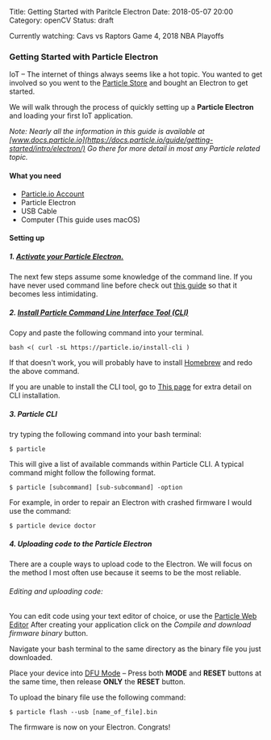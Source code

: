Title: Getting Started with Paritcle Electron
Date: 2018-05-07 20:00
Category: openCV
Status: draft

Currently watching: Cavs vs Raptors Game 4, 2018 NBA Playoffs

### Getting Started with Particle Electron

IoT – The internet of things always seems like a hot topic. You wanted to get 
involved so you went to the [Particle Store](https://store.particle.io/) and 
bought an Electron to get started.

We will walk through the process of quickly setting up a **Particle Electron** and
loading your first IoT application.

*Note: Nearly all the information in this guide is available at 
[www.docs.particle.io](https://docs.particle.io/guide/getting-started/intro/electron/)
Go there for more detail in most any Particle related topic.*

#### What you need

- [Particle.io Account](https://login.particle.io/login)
- Particle Electron
- USB Cable
- Computer (This guide uses macOS)

#### Setting up

##### 1. [Activate your Particle Electron.](https://setup.particle.io/)  


The next few steps assume some knowledge of the command line.  If you have never 
used command line before check out [this guide](https://lifehacker.com/5633909/who-needs-a-mouse-learn-to-use-the-command-line-for-almost-anything)
so that it becomes less intimidating.

##### 2. [Install Particle Command Line Interface Tool (CLI)](https://docs.particle.io/guide/getting-started/connect/electron/)

Copy and paste the following command into your terminal.

    bash <( curl -sL https://particle.io/install-cli )
    
If that doesn't work, you will probably have to install [Homebrew](https://brew.sh/)
and redo the above command.

If you are unable to install the CLI tool, go to [This page](https://docs.particle.io/guide/tools-and-features/cli/electron/)
for extra detail on CLI installation.

##### 3. Particle CLI

try typing the following command into your bash terminal:

    $ particle
    
This will give a list of available commands within Particle CLI.  A typical
command might follow the following format.

    $ particle [subcommand] [sub-subcommand] -option
    
For example, in order to repair an Electron with crashed firmware I would use
the command:

    $ particle device doctor
    

##### 4. Uploading code to the Particle Electron

There are a couple ways to upload code to the Electron.  We will focus on the method
I most often use because it seems to be the most reliable.

###### Editing and uploading code:

You can edit code using your text editor of choice, or use the [Particle Web Editor](https://build.particle.io/)
After creating your application click on the *Compile and download firmware binary*
button.  

Navigate your bash terminal to the same directory as the binary file you just downloaded.

Place your device into [DFU Mode](https://docs.particle.io/guide/getting-started/modes/electron/#dfu-mode-device-firmware-upgrade-) 
– Press both **MODE** and **RESET** buttons at the same time, then release **ONLY**
 the **RESET** button.
 
To upload the binary file use the following command:

    $ particle flash --usb [name_of_file].bin
    
The firmware is now on your Electron.  Congrats!



